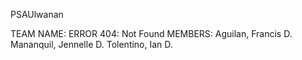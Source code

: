 PSAUlwanan

TEAM NAME: ERROR 404: Not Found
MEMBERS:
  Aguilan, Francis D.
  Mananquil, Jennelle D.
  Tolentino, Ian D.
